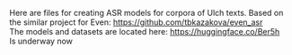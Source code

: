 Here are files for creating ASR models for corpora of Ulch texts. Based on the similar project for Even: https://github.com/tbkazakova/even_asr  
The models and datasets are located here: https://huggingface.co/Ber5h  
Is underway now  
